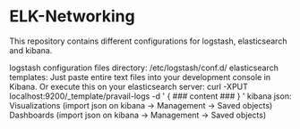 # ELK-Networking
This repository contains different configurations for logstash, elasticsearch and kibana.

logstash configuration files directory: /etc/logstash/conf.d/
elasticsearch templates: 
  Just paste entire text files into your development console in Kibana.
  Or execute this on your elasticsearch server:
  curl -XPUT localhost:9200/_template/pravail-logs -d '
  {
    ### content ###
  }
  '
kibana json: 
  Visualizations (import json on kibana -> Management -> Saved objects)
  Dashboards (import json on kibana -> Management -> Saved objects)
  
